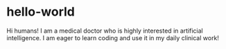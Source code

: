 # hello-world

Hi humans!
I am a medical doctor who is highly interested in artificial intelligence.
I am eager to learn coding and use it in my daily clinical work!

